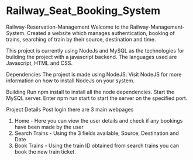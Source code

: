# Railway_Seat_Booking_System

Railway-Reservation-Management
Welcome to the Railway-Management-System. Created a website which manages authentication, booking of trains, 
searching of train by their source, destination and time.


This project is currently using NodeJs and MySQL as the technologies for building the project with a javascript backend.
The languages used are Javascript, HTML and CSS.


Dependencies
The project is made using NodeJS. Visit NodeJS for more information on how to install NodeJs on your system.


Building
Run npm install to install all the node dependencies.
Start the MySQL server.
Enter npm run start to start the server on the specified port.

Project Details
Post login there are 3 main webpages
1. Home - Here you can view the user details and check if any bookings have been made by the user
2. Search Trains - Using the 3 fields available, Source, Destination and Date
3. Book Trains - Using the train ID obtained from search trains you can book the new train ticket.
